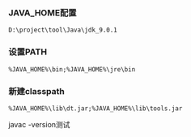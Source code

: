 ### JAVA_HOME配置

```
D:\project\tool\Java\jdk_9.0.1
```

### 设置PATH

```
%JAVA_HOME%\bin;%JAVA_HOME%\jre\bin
```

### 新建classpath

```
%JAVA_HOME%\lib\dt.jar;%JAVA_HOME%\lib\tools.jar
```



javac -version测试


